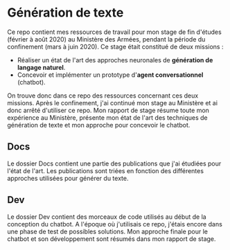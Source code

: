 # Génération de texte 

Ce repo contient mes ressources de travail pour mon stage de fin d'études (février à août 2020) au Ministère des Armées, pendant la période du confinement (mars à juin 2020). Ce stage était constitué de deux missions :
- Réaliser un état de l'art des approches neuronales de **génération de langage naturel**.
- Concevoir et implémenter un prototype d'**agent conversationnel** (chatbot).

On trouve donc dans ce repo des ressources concernant ces deux missions. Après le confinement, j'ai continué mon stage au Ministère et ai donc arrêté d'utiliser ce repo. Mon rapport de stage résume toute mon expérience au Ministère, présente mon état de l'art des techniques de génération de texte et mon approche pour concevoir le chatbot.

## Docs
Le dossier Docs contient une partie des publications que j'ai étudiées pour l'état de l'art. Les publications sont triées en fonction des différentes approches utilisées pour générer du texte.

## Dev
Le dossier Dev contient des morceaux de code utilisés au début de la conception du chatbot. A l'époque où j'utilisais ce repo, j'étais encore dans une phase de test de possibles solutions. Mon approche finale pour le chatbot et son développement sont résumés dans mon rapport de stage. 
